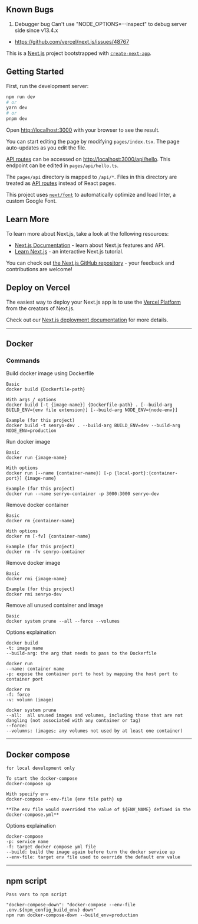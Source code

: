 ## Known Bugs

1. Debugger bug
   Can't use "NODE_OPTIONS=--inspect" to debug server side since v13.4.x

- https://github.com/vercel/next.js/issues/48767

This is a [Next.js](https://nextjs.org/) project bootstrapped with [`create-next-app`](https://github.com/vercel/next.js/tree/canary/packages/create-next-app).

## Getting Started

First, run the development server:

```bash
npm run dev
# or
yarn dev
# or
pnpm dev
```

Open [http://localhost:3000](http://localhost:3000) with your browser to see the result.

You can start editing the page by modifying `pages/index.tsx`. The page auto-updates as you edit the file.

[API routes](https://nextjs.org/docs/api-routes/introduction) can be accessed on [http://localhost:3000/api/hello](http://localhost:3000/api/hello). This endpoint can be edited in `pages/api/hello.ts`.

The `pages/api` directory is mapped to `/api/*`. Files in this directory are treated as [API routes](https://nextjs.org/docs/api-routes/introduction) instead of React pages.

This project uses [`next/font`](https://nextjs.org/docs/basic-features/font-optimization) to automatically optimize and load Inter, a custom Google Font.

## Learn More

To learn more about Next.js, take a look at the following resources:

- [Next.js Documentation](https://nextjs.org/docs) - learn about Next.js features and API.
- [Learn Next.js](https://nextjs.org/learn) - an interactive Next.js tutorial.

You can check out [the Next.js GitHub repository](https://github.com/vercel/next.js/) - your feedback and contributions are welcome!

## Deploy on Vercel

The easiest way to deploy your Next.js app is to use the [Vercel Platform](https://vercel.com/new?utm_medium=default-template&filter=next.js&utm_source=create-next-app&utm_campaign=create-next-app-readme) from the creators of Next.js.

Check out our [Next.js deployment documentation](https://nextjs.org/docs/deployment) for more details.

---

## Docker

### Commands

Build docker image using Dockerfile

```
Basic
docker build {Dockerfile-path}

With args / options
docker build [-t {image-name}] {Dockerfile-path} . [--build-arg BUILD_ENV={env file extension}] [--build-arg NODE_ENV={node-env}]

Example (for this project)
docker build -t senryo-dev . --build-arg BUILD_ENV=dev --build-arg NODE_ENV=production
```

Run docker image

```
Basic
docker run {image-name}

With options
docker run [--name {container-name}] [-p {local-port}:{container-port}] {image-name}

Example (for this project)
docker run --name senryo-container -p 3000:3000 senryo-dev
```

Remove docker container

```
Basic
docker rm {container-name}

With options
docker rm [-fv] {container-name}

Example (for this project)
docker rm -fv senryo-container
```

Remove docker image

```
Basic
docker rmi {image-name}

Example (for this project)
docker rmi senryo-dev
```

Remove all unused container and image

```
Basic
docker system prune --all --force --volumes
```

Options explaination

```
docker build
-t: image name
--build-arg: the arg that needs to pass to the Dockerfile

docker run
--name: container name
-p: expose the container port to host by mapping the host port to container port

docker rm
-f: force
-v: volumn (image)

docker system prune
--all:  all unused images and volumes, including those that are not dangling (not associated with any container or tag)
--force:
--volumns: (images; any volumes not used by at least one container)
```

---

## Docker compose

```
for local development only
```

```
To start the docker-compose
docker-compose up

With specify env
docker-compose --env-file {env file path} up

**The env file would overrided the value of ${ENV_NAME} defined in the docker-compose.yml**
```

Options explaination

```
docker-compose
-p: service name
-f: target docker compose yml file
--build: build the image again before turn the docker service up
--env-file: target env file used to override the default env value
```

---

## npm script

```
Pass vars to npm script

"docker-compose-down": "docker-compose --env-file .env.${npm_config_build_env} down"
npm run docker-compose-down --build_env=production

```
